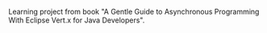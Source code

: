Learning project from book "A Gentle Guide to Asynchronous Programming With Eclipse Vert.x for Java Developers".